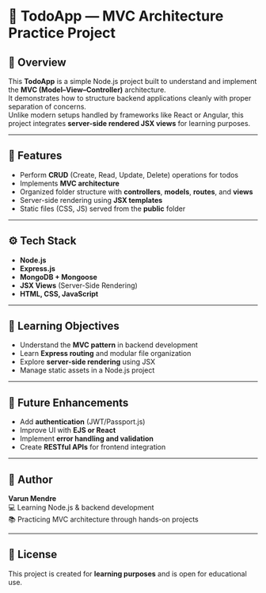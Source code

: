 # 📝 TodoApp — MVC Architecture Practice Project

## 📌 Overview
This **TodoApp** is a simple Node.js project built to understand and implement the **MVC (Model–View–Controller)** architecture.  
It demonstrates how to structure backend applications cleanly with proper separation of concerns.  
Unlike modern setups handled by frameworks like React or Angular, this project integrates **server-side rendered JSX views** for learning purposes.

---

## 🧩 Features
- Perform **CRUD** (Create, Read, Update, Delete) operations for todos  
- Implements **MVC architecture**  
- Organized folder structure with **controllers**, **models**, **routes**, and **views**  
- Server-side rendering using **JSX templates**  
- Static files (CSS, JS) served from the **public** folder  

---

## ⚙️ Tech Stack
- **Node.js**  
- **Express.js**  
- **MongoDB + Mongoose**  
- **JSX Views** (Server-Side Rendering)  
- **HTML, CSS, JavaScript**

---

## 🎯 Learning Objectives
- Understand the **MVC pattern** in backend development  
- Learn **Express routing** and modular file organization  
- Explore **server-side rendering** using JSX  
- Manage static assets in a Node.js project  

---

## 🚀 Future Enhancements
- Add **authentication** (JWT/Passport.js)  
- Improve UI with **EJS or React**  
- Implement **error handling and validation**  
- Create **RESTful APIs** for frontend integration  

---

## 🧠 Author
**Varun Mendre**  
💻 Learning Node.js & backend development  
📚 Practicing MVC architecture through hands-on projects

---

## 📄 License
This project is created for **learning purposes** and is open for educational use.
